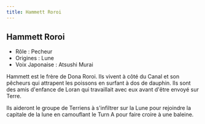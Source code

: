 ```yaml
---
title: Hammett Roroi
---
```


Hammett Roroi
-------------



* Rôle : Pecheur
* Origines : Lune
* Voix Japonaise : Atsushi Murai



Hammett est le frère de Dona Roroi. Ils vivent à côté du Canal et son pêcheurs qui attrapent les poissons en surfant à dos de dauphin. Ils sont des amis d'enfance de Loran qui travaillait avec eux avant d'être envoyé sur Terre.   

  

 Ils aideront le groupe de Terriens à s'infiltrer sur la Lune pour rejoindre la capitale de la lune en camouflant le Turn A pour faire croire à une baleine.